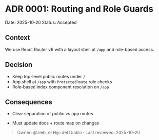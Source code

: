 # ADR 0001: Routing and Role Guards
Date: 2025-10-20
Status: Accepted

## Context
We use React Router v6 with a layout shell at `/app` and role-based access.

## Decision
- Keep top-level public routes under `/`
- App shell at `/app` with `ProtectedRoute` role checks
- Role-based index component resolution on `/app`

## Consequences
+ Clear separation of public vs app routes
- Must update docs + route map on changes



> Owner: @aleb, el Hijo del Diablo · Last reviewed: 2025-10-20

